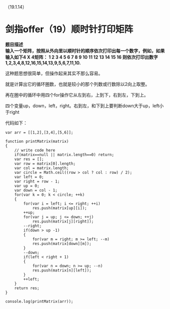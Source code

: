 （19.1.14）
# 剑指offer（19）顺时针打印矩阵

**题目描述**  
**输入一个矩阵，按照从外向里以顺时针的顺序依次打印出每一个数字，例如，如果输入如下4 X 4矩阵： 1 2 3 4 5 6 7 8 9 10 11 12 13 14 15 16 则依次打印出数字1,2,3,4,8,12,16,15,14,13,9,5,6,7,11,10.**


这种题思想很简单，但操作起来其实不那么容易。

就是计算出它的循环圈数，也就是较小的那个列数或行数除以2向上取整。

再在圈中的循环中用四个for操作它从左到右，上到下，右到左，下到上。

四个变量up，down，left，right。右到左，和下到上要判断down大于up，left小于right


代码如下：


	var arr = [[1,2],[3,4],[5,6]];
	
	function printMatrix(matrix)
	{
	    // write code here
	    if(matrix==null || matrix.length==0) return;
	    var res = [];
	    var row = matrix[0].length;
	    var col = matrix.length;
	    var circle = Math.ceil((row > col ? col : row) / 2);
	    var left = 0;
	    var right = row - 1;
	    var up = 0;
	    var down = col - 1;
	    for(var k = 0; k < circle; ++k) 
	    {
	        for(var i = left; i <= right; ++i)
	            res.push(matrix[up][i]);
	        ++up;
	        for(var j = up; j <= down; ++j)
	            res.push(matrix[j][right]);
	        --right;
	        if(down > up -1)
	        {
	            for(var m = right; m >= left; --m)
	            res.push(matrix[down][m]);
	        }
	        --down;
	        if(left < right + 1) 
	        {
	            for(var n = down; n >= up; --n)
	            res.push(matrix[n][left]);
	        }
	        ++left;
	    }
	    return res;
	}
	
	console.log(printMatrix(arr));